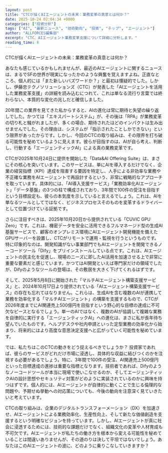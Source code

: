 ```yaml
---
layout: post
title: "CTCが描くAIエージェントの未来：業務変革の真意とは何か？"
date: 2025-10-24 02:04:34 +0000
categories: ["投資分析"]
tags: ["AI", "最新ニュース", "技術動向", "投資", "チップ", "エージェント"]
author: "ALLFORCES編集部"
excerpt: "CTC、AIエージェント業務変革支援について詳細に分析します。"
reading_time: 8
---
```


CTCが描くAIエージェントの未来：業務変革の真意とは何か？

あなたも感じているかもしれませんが、最近のAIエージェントに関するニュースは、まるでSFの世界が現実になったかのような興奮を覚えますよね。正直なところ、個人的には「また新しいバズワードか？」と最初は懐疑的でした。しかし、伊藤忠テクノソリューションズ（CTC）が発表した「AIエージェントを活用した業務変革支援」の詳細を読み込むにつれて、これは単なる流行り言葉では終わらない、本質的な変化の兆しだと確信しました。

20年間この業界を見てきた私からすると、AIの進化は常に期待と失望の繰り返しでした。かつては「エキスパートシステム」が、その後は「RPA」が業務変革の切り札と騒がれましたが、多くの場合、期待されたほどのインパクトは生み出せませんでした。その理由は、システムが「指示されたことしかできない」という限界があったからです。しかし、今回のCTCの取り組みは、その限界を打ち破る可能性を秘めているように見えます。彼らが目指すのは、AIが自ら考え、判断し、行動する「エージェンティックAI」による真の業務変革です。

CTCが2025年10月24日に提供を開始した「Data&AI Offering Suite」は、まさにその核心を突いています。このサービスは、単にAIを導入するだけでなく、企業の経営指標（KPI）達成を阻害する要因を特定し、人手による非効率な業務や不正確な業務をAIエージェントで再設計するという、非常に戦略的なアプローチを取っています。具体的には、「AI導入支援サービス」「業務効率化AIエージェント」「データ基盤」の3つの柱で構成されており、3年間で100件の受注を目指すという目標設定も、彼らの本気度を示していると言えるでしょう。これは、AIを単なるツールとしてではなく、ビジネスプロセスそのものを変革するドライバーとして位置づけている証拠です。

さらに注目すべきは、2025年10月20日から提供されている「CUVIC GPU Zero」です。これは、機密データを安全に活用できるフルマネージド型の生成AI基盤サービスで、顧客のオンプレミス環境にAIエージェント開発機能を備えたGPUサーバーを設置し、CTCがリモートで運用・監視を行うというものです。特に印象的なのは、開発知識がない事業部門でもAIエージェントを開発できるノーコードツール「Dify」をプリインストールしている点です。これは、AIエージェントの民主化を促進し、現場のニーズに即したAI活用を加速させる上で非常に重要な要素だと感じています。かつてはAI開発といえば専門家だけの領域でしたが、Difyのようなツールの登場は、その敷居を大きく下げてくれるはずです。

そして、2025年5月8日に開始された「マルチAIエージェント構築支援サービス」と、2024年10月17日より提供されている「AIエージェント構築支援サービス」の存在も忘れてはなりません。これらは、生成AIを含む複数のAIが連携して業務を効率化する「マルチAIエージェント」の構築を支援するもので、CTCが2026年度までにAI関連売上500億円を目指すという野心的な目標の達成に不可欠なピースとなるでしょう。単一のAIではなく、複数のAIが協調して複雑な業務を自律的に実行する「エージェンティックAI」への進化は、まさに私が長年待ち望んでいたものです。ヘルプデスクや社内申請といった定型業務の効率化から始まり、将来的にはより高度な意思決定支援へと広がっていく可能性を秘めています。

では、私たちはこのCTCの動きをどう捉えるべきでしょうか？ 投資家であれば、彼らのサービスがどれだけ市場に浸透し、具体的な収益に結びつくのかを注視する必要があるでしょう。特に、3年間で100件の受注、AI関連売上500億円といった目標達成の進捗は重要な指標となります。技術者であれば、Difyのようなノーコードツールが本当に現場で使いこなせるのか、そしてエージェンティックAIの設計思想やセキュリティ対策がどのように実装されているのかに興味を持つはずです。個人的には、AIエージェントが自律的に動くことで生じる倫理的な問題や、予期せぬ挙動への対応策についても、今後の動向を注意深く見ていきたいと考えています。

CTCの取り組みは、企業のデジタルトランスフォーメーション（DX）を加速させ、AIエージェントによる業務効率化、生産性向上、そして新たな価値創造を支援するという明確なビジョンを持っています。しかし、AIエージェントが真に社会に浸透するためには、技術的な課題だけでなく、組織文化の変革や人材育成も不可欠です。AIエージェントが私たちの働き方を根本から変える可能性を秘めていることは間違いありませんが、その道のりは決して平坦ではないでしょう。あなたはこのAIエージェントの波に、どのように乗りこなしていきますか？

